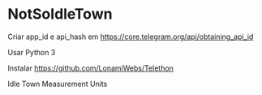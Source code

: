# NotSoIdleTown

Criar app_id e api_hash em https://core.telegram.org/api/obtaining_api_id

Usar Python 3

Instalar https://github.com/LonamiWebs/Telethon



Idle Town
Measurement Units
